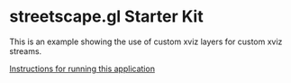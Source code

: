 # streetscape.gl Starter Kit

This is an example showing the use of custom xviz layers for custom xviz streams.

[Instructions for running this application](../../docs/get-started/starter-kit.md)
